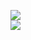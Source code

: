 [![](https://img.shields.io/badge/Made%20With-Github%20Spray-lightgrey.svg?style=for-the-badge&logo=github)](https://github.com/Annihil/github-spray#3241)  
[![](https://i.imgur.com/2DrTn0Z.gif)](https://github.com/Annihil/github-spray)